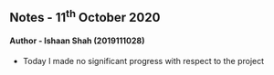 ## Notes - 11<sup>th</sup> October 2020

#### Author - Ishaan Shah (2019111028)

- Today I made no significant progress with respect to the project

